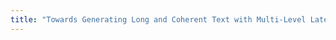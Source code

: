 ```yaml
---
title: "Towards Generating Long and Coherent Text with Multi-Level Latent Variable Models."
---
```

